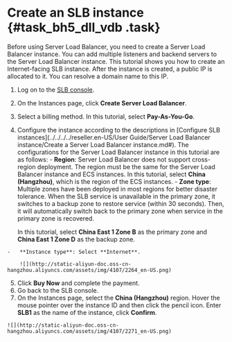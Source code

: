 # Create an SLB instance {#task_bh5_dll_vdb .task}

Before using Server Load Balancer, you need to create a Server Load Balancer instance. You can add multiple listeners and backend servers to the Server Load Balancer instance. This tutorial shows you how to create an Internet-facing SLB instance. After the instance is created, a public IP is allocated to it. You can resolve a domain name to this IP.

1.   Log on to the [SLB console](https://partners-intl.console.aliyun.com/#/slb). 
2.  On the Instances page, click **Create Server Load Balancer**. 
3.   Select a billing method. In this tutorial, select **Pay-As-You-Go**.
4.   Configure the instance according to the descriptions in [Configure SLB instances](../../../../reseller.en-US/User Guide/Server Load Balancer instance/Create a Server Load Balancer instance.md#). The configurations for the Server Load Balancer instance in this tutorial are as follows:
    -   **Region**: Server Load Balancer does not support cross-region deployment. The region must be the same for the Server Load Balancer instance and ECS instances. In this tutorial, select **China \(Hangzhou\)**, which is the region of the ECS instances.
    -   **Zone type**: Multiple zones have been deployed in most regions for better disaster tolerance. When the SLB service is unavailable in the primary zone, it switches to a backup zone to restore service \(within 30 seconds\). Then, it will automatically switch back to the primary zone when service in the primary zone is recovered.

        In this tutorial, select **China East 1 Zone B** as the primary zone and **China East 1 Zone D** as the backup zone.

    -   **Instance type**: Select **Internet**.

        ![](http://static-aliyun-doc.oss-cn-hangzhou.aliyuncs.com/assets/img/4107/2264_en-US.png)

5.   Click **Buy Now** and complete the payment. 
6.   Go back to the SLB console. 
7.   On the Instances page, select the **China \(Hangzhou\)** region. Hover the mouse pointer over the instance ID and then click the pencil icon. Enter **SLB1** as the name of the instance, click **Confirm**. 

    ![](http://static-aliyun-doc.oss-cn-hangzhou.aliyuncs.com/assets/img/4107/2271_en-US.png)



